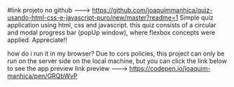 #link projeto no github ---> https://github.com/joaquimmanhica/quiz-usando-html-css-e-javascript-puro/new/master?readme=1
Simple quiz application using html, css and javascript. 
this quiz consists of a circular and modal progress bar (popUp window), where flexbox concepts were applied. Appreciate!!

how do i run it in my browser?
Due to cors policies, this project can only be run on the server side on the local machine, but you can click the link below to see the app preview
link preview ---> https://codepen.io/joaquim-manhica/pen/GRQbWvP
